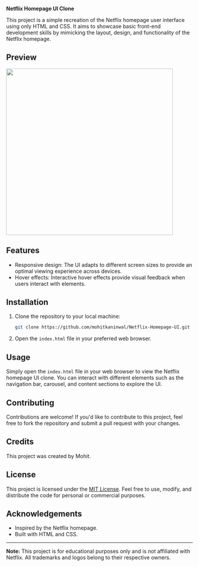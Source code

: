 
**Netflix Homepage UI Clone**

This project is a simple recreation of the Netflix homepage user interface using only HTML and CSS. It aims to showcase basic front-end development skills by mimicking the layout, design, and functionality of the Netflix homepage.

## Preview
<img width="450px" src="https://github.com/mohitkaninwal/Netflix-Homepage-UI/assets/89794081/4138fb1d-642c-440f-b522-6e1b0d2a0e70"/>


## Features

- Responsive design: The UI adapts to different screen sizes to provide an optimal viewing experience across devices.
- Hover effects: Interactive hover effects provide visual feedback when users interact with elements.

## Installation

1. Clone the repository to your local machine:

   ```bash
   git clone https://github.com/mohitkaninwal/Netflix-Homepage-UI.git
   ```

2. Open the `index.html` file in your preferred web browser.

## Usage

Simply open the `index.html` file in your web browser to view the Netflix homepage UI clone. You can interact with different elements such as the navigation bar, carousel, and content sections to explore the UI.

## Contributing

Contributions are welcome! If you'd like to contribute to this project, feel free to fork the repository and submit a pull request with your changes.

## Credits

This project was created by Mohit.

## License

This project is licensed under the [MIT License](LICENSE). Feel free to use, modify, and distribute the code for personal or commercial purposes.

## Acknowledgements

- Inspired by the Netflix homepage.
- Built with HTML and CSS.

---

**Note:** This project is for educational purposes only and is not affiliated with Netflix. All trademarks and logos belong to their respective owners.
